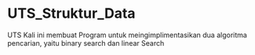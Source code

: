 # UTS_Struktur_Data
UTS Kali ini membuat Program untuk meingimplimentasikan dua algoritma pencarian, yaitu binary search dan linear Search
